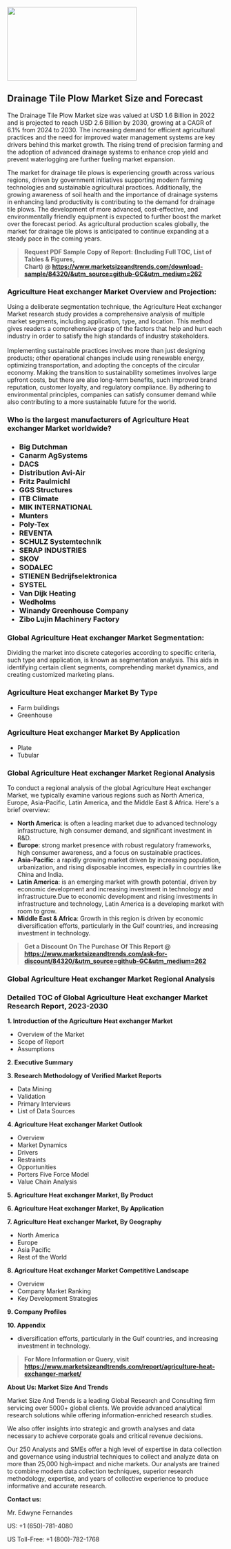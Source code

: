 <p><img class="alignnone size-medium wp-image-20088" src="https://ffe5etoiles.com/wp-content/uploads/2024/12/MST1-300x171.png" alt="" width="300" height="171" /></p><h2>Drainage Tile Plow Market Size and Forecast</h2><p>The Drainage Tile Plow Market size was valued at USD 1.6 Billion in 2022 and is projected to reach USD 2.6 Billion by 2030, growing at a CAGR of 6.1% from 2024 to 2030. The increasing demand for efficient agricultural practices and the need for improved water management systems are key drivers behind this market growth. The rising trend of precision farming and the adoption of advanced drainage systems to enhance crop yield and prevent waterlogging are further fueling market expansion.</p><p>The market for drainage tile plows is experiencing growth across various regions, driven by government initiatives supporting modern farming technologies and sustainable agricultural practices. Additionally, the growing awareness of soil health and the importance of drainage systems in enhancing land productivity is contributing to the demand for drainage tile plows. The development of more advanced, cost-effective, and environmentally friendly equipment is expected to further boost the market over the forecast period. As agricultural production scales globally, the market for drainage tile plows is anticipated to continue expanding at a steady pace in the coming years.</p></p><blockquote id="" class=""><strong>Request PDF Sample Copy of Report: (Including Full TOC, List of Tables &amp; Figures, Chart)&nbsp;@&nbsp;<strong><a href="https://www.marketsizeandtrends.com/download-sample/84320/&utm_source=github-GC&utm_medium=262" target="_blank">https://www.marketsizeandtrends.com/download-sample/84320/&utm_source=github-GC&utm_medium=262</a></strong></strong></blockquote><h3 id="" class="">Agriculture Heat exchanger Market&nbsp;Overview and Projection:</h3><p id="" class="">Using a deliberate segmentation technique, the Agriculture Heat exchanger Market research study provides a comprehensive analysis of multiple market segments, including application, type, and location. This method gives readers a comprehensive grasp of the factors that help and hurt each industry in order to satisfy the high standards of industry stakeholders. <br /> <br />Implementing sustainable practices involves more than just designing products; other operational changes include using renewable energy, optimizing transportation, and adopting the concepts of the circular economy. Making the transition to sustainability sometimes involves large upfront costs, but there are also long-term benefits, such improved brand reputation, customer loyalty, and regulatory compliance. By adhering to environmental principles, companies can satisfy consumer demand while also contributing to a more sustainable future for the world.</p><h3 id="" class="">Who is the largest manufacturers of&nbsp;Agriculture Heat exchanger Market worldwide?</h3><h3 class=""><p><ul><li>Big Dutchman </li><li> Canarm AgSystems </li><li> DACS </li><li> Distribution Avi-Air </li><li> Fritz Paulmichl </li><li> GGS Structures </li><li> ITB Climate </li><li> MIK INTERNATIONAL </li><li> Munters </li><li> Poly-Tex </li><li> REVENTA </li><li> SCHULZ Systemtechnik </li><li> SERAP INDUSTRIES </li><li> SKOV </li><li> SODALEC </li><li> STIENEN Bedrijfselektronica </li><li> SYSTEL </li><li> Van Dijk Heating </li><li> Wedholms </li><li> Winandy Greenhouse Company </li><li> Zibo Lujin Machinery Factory</li></ul></p></h3><h3 id="" class="">Global&nbsp;Agriculture Heat exchanger Market Segmentation:</h3><p id="" class="">Dividing the market into discrete categories according to specific criteria, such type and application, is known as segmentation analysis. This aids in identifying certain client segments, comprehending market dynamics, and creating customized marketing plans.</p><h3 id="" class="">Agriculture Heat exchanger Market&nbsp;By Type</h3><p><p><ul><li>Farm buildings </li><li> Greenhouse</p></li></ul></p></p><h3 id="" class="">Agriculture Heat exchanger Market&nbsp;By Application</h3><p class=""><p><ul><li>Plate </li><li> Tubular</li></ul></p></p><h3 id="" class="">Global Agriculture Heat exchanger Market Regional Analysis</h3><p id="" class="">To conduct a regional analysis of the global Agriculture Heat exchanger Market, we typically examine various regions such as North America, Europe, Asia-Pacific, Latin America, and the Middle East &amp; Africa. Here's a brief overview:</p><ul><li><strong>North America</strong>: is often a leading market due to advanced technology infrastructure, high consumer demand, and significant investment in R&amp;D.</li><li><strong>Europe</strong>: strong market presence with robust regulatory frameworks, high consumer awareness, and a focus on sustainable practices.</li><li><strong>Asia-Pacific</strong>: a rapidly growing market driven by increasing population, urbanization, and rising disposable incomes, especially in countries like China and India.</li><li><strong>Latin America</strong>: is an emerging market with growth potential, driven by economic development and increasing investment in technology and infrastructure.Due to economic development and rising investments in infrastructure and technology, Latin America is a developing market with room to grow.</li><li><strong>Middle East &amp; Africa</strong>: Growth in this region is driven by economic diversification efforts, particularly in the Gulf countries, and increasing investment in technology.</li></ul><blockquote id="" class=""><strong>Get a Discount On The Purchase Of This Report @ <strong><a href="https://www.marketsizeandtrends.com/ask-for-discount/84320/&utm_source=github-GC&utm_medium=262" target="_blank">https://www.marketsizeandtrends.com/ask-for-discount/84320/&utm_source=github-GC&utm_medium=262</a></strong></strong></blockquote><h3 id="" class="">Global Agriculture Heat exchanger Market Regional Analysis</h3><h3 id="" class="">Detailed TOC of Global Agriculture Heat exchanger Market Research Report, 2023-2030</h3><p id="" class=""><strong>1. Introduction of the Agriculture Heat exchanger Market</strong></p><ul><li>Overview of the Market</li><li>Scope of Report</li><li>Assumptions</li></ul><p id="" class=""><strong>2. Executive Summary</strong></p><p id="" class=""><strong>3. Research Methodology of Verified Market Reports</strong></p><ul><li>Data Mining</li><li>Validation</li><li>Primary Interviews</li><li>List of Data Sources</li></ul><p id="" class=""><strong>4. Agriculture Heat exchanger Market Outlook</strong></p><ul><li>Overview</li><li>Market Dynamics</li><li>Drivers</li><li>Restraints</li><li>Opportunities</li><li>Porters Five Force Model</li><li>Value Chain Analysis</li></ul><p id="" class=""><strong>5. Agriculture Heat exchanger Market, By Product</strong></p><p id="" class=""><strong>6. Agriculture Heat exchanger Market, By Application</strong></p><p id="" class=""><strong>7. Agriculture Heat exchanger Market, By Geography</strong></p><ul><li>North America</li><li>Europe</li><li>Asia Pacific</li><li>Rest of the World</li></ul><p id="" class=""><strong>8. Agriculture Heat exchanger Market Competitive Landscape</strong></p><ul><li>Overview</li><li>Company Market Ranking</li><li>Key Development Strategies</li></ul><p id="" class=""><strong>9. Company Profiles</strong></p><p id="" class=""><strong>10. Appendix</strong></p><ul><li>diversification efforts, particularly in the Gulf countries, and increasing investment in technology.</li></ul><blockquote id="" class=""><strong>For More Information or Query, visit <strong><strong><a href="https://www.marketsizeandtrends.com/report/agriculture-heat-exchanger-market/" target="_blank">https://www.marketsizeandtrends.com/report/agriculture-heat-exchanger-market/</a></strong></strong></strong></blockquote><p id="" class=""><strong>About Us: Market Size And Trends</strong></p><p id="" class="">Market Size And Trends is a leading Global Research and Consulting firm servicing over 5000+ global clients. We provide advanced analytical research solutions while offering information-enriched research studies.</p><p id="" class="">We also offer insights into strategic and growth analyses and data necessary to achieve corporate goals and critical revenue decisions.</p><p id="" class="">Our 250 Analysts and SMEs offer a high level of expertise in data collection and governance using industrial techniques to collect and analyze data on more than 25,000 high-impact and niche markets. Our analysts are trained to combine modern data collection techniques, superior research methodology, expertise, and years of collective experience to produce informative and accurate research.</p><p id="" class=""><strong>Contact us:</strong></p><p id="" class="">Mr. Edwyne Fernandes</p><p id="" class="">US: +1 (650)-781-4080</p><p id="" class="">US Toll-Free: +1 (800)-782-1768</p>
